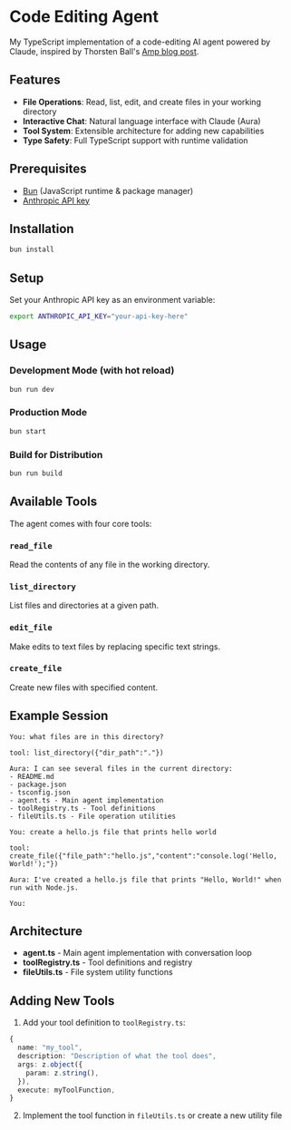 # Code Editing Agent

My TypeScript implementation of a code-editing AI agent powered by Claude, inspired by Thorsten Ball's [Amp blog post](https://ampcode.com/how-to-build-an-agent).

## Features

- **File Operations**: Read, list, edit, and create files in your working directory
- **Interactive Chat**: Natural language interface with Claude (Aura)
- **Tool System**: Extensible architecture for adding new capabilities
- **Type Safety**: Full TypeScript support with runtime validation

## Prerequisites

- [Bun](https://bun.sh/) (JavaScript runtime & package manager)
- [Anthropic API key](https://console.anthropic.com/settings/keys)

## Installation

```bash
bun install
```

## Setup

Set your Anthropic API key as an environment variable:

```bash
export ANTHROPIC_API_KEY="your-api-key-here"
```

## Usage

### Development Mode (with hot reload)

```bash
bun run dev
```

### Production Mode

```bash
bun start
```

### Build for Distribution

```bash
bun run build
```

## Available Tools

The agent comes with four core tools:

### `read_file`

Read the contents of any file in the working directory.

### `list_directory`

List files and directories at a given path.

### `edit_file`

Make edits to text files by replacing specific text strings.

### `create_file`

Create new files with specified content.

## Example Session

```
You: what files are in this directory?

tool: list_directory({"dir_path":"."})

Aura: I can see several files in the current directory:
- README.md
- package.json
- tsconfig.json
- agent.ts - Main agent implementation
- toolRegistry.ts - Tool definitions
- fileUtils.ts - File operation utilities

You: create a hello.js file that prints hello world

tool: create_file({"file_path":"hello.js","content":"console.log('Hello, World!');"})

Aura: I've created a hello.js file that prints "Hello, World!" when run with Node.js.

You:
```

## Architecture

- **agent.ts** - Main agent implementation with conversation loop
- **toolRegistry.ts** - Tool definitions and registry
- **fileUtils.ts** - File system utility functions

## Adding New Tools

1. Add your tool definition to `toolRegistry.ts`:

```typescript
{
  name: "my_tool",
  description: "Description of what the tool does",
  args: z.object({
    param: z.string(),
  }),
  execute: myToolFunction,
}
```

2. Implement the tool function in `fileUtils.ts` or create a new utility file
